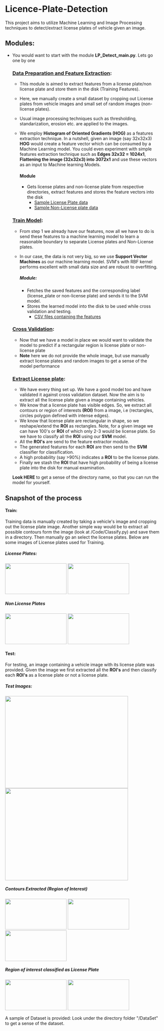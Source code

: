 # Licence-Plate-Detection
This project aims to utilize Machine Learning and Image Processing techniques to detect/extract license plates of vehicle given an image. 


## Modules:

* You would want to start with the module **LP_Detect_main.py**. Lets go one by one 
 
   ### [Data Preparation and Feature Extraction](https://github.com/Sardhendu/License-Plate-Detection/blob/master/Code/Bld_FeatureCrps.py): 
   * This module is aimed to extract features from a license plate/non license plate and store them in the disk (Training Features). 
   * Here, we manually create a small dataset by cropping out License plates from vehicle images and small set of random images (non-license plates).
   * Usual image processing techniques such as thresholding, standarization, erosion etc. are applied to the images.
   * We employ **Histogram of Oriented Gradients (HOG)** as a features extraction technique. In a nutshell, given an image (say 32x32x3) **HOG** would create a feature vector which can be consumed by a Machine Learning model. You could even experiment with simple features extraction technique such as **Edges 32x32 = 1024x1**, **Flattening the image (32x32x3) into 3072x1** and use these vectors as an input to Machine learning Models.
   
       #### Module
       * Gets license plates and non-license plate from respective directories, extract features and stores the feature vectors into the disk
            * [Sample License Plate data](https://github.com/Sardhendu/License-Plate-Detection/tree/master/DataSet/Data-Files/images_train/Licence-Plate)
            * [Sample Non-License plate data](https://github.com/Sardhendu/License-Plate-Detection/tree/master/DataSet/Data-Files/images_train/Not-Licence-Plate)
     
   ### [Train Model](https://github.com/Sardhendu/License-Plate-Detection/blob/master/Code/BldModel.py): 
   * From step 1 we already have our features, now all we have to do is send these features to a machine learning model to learn a reasonable boundary to separate License plates and Non-License plates.
   * In our case, the data is not very big, so we use **Support Vector Machines** as our machine learning model. SVM's with RBF kernel performs excellent with small data size and are robust to overfitting.
   
        ##### Module:
        * Fetches the saved features and the corresponding label (license_plate or non-license plate) and sends it to the SVM model.
        * Stores the learned model into the disk to be used while cross validation and testing. 
            * [CSV files containing the features](https://github.com/Sardhendu/License-Plate-Detection/tree/master/DataSet/Feature-Model)
             
   ### [Cross Validation](https://github.com/Sardhendu/License-Plate-Detection/blob/master/Code/LP_Detect_main.py):
   * Now that we have a model in place we would want to validate the model to predict if a rectangular region is license plate or non-license plate
   * **Note** here we do not provide the whole image, but use manually extract license plates and random images to get a sense of the model performance
   
   ### [Extract License plate](https://github.com/Sardhendu/License-Plate-Detection/blob/master/Code/LP_Detect_main.py):
   * We have every thing set up. We have a good model too and have validated it against cross validation dataset. Now the aim is to extract all the license plate given a image containing vehicles. 
   * We know that a license plate has visible edges. So, we extract all contours or region of interests **(ROI)** from a image, i.e (rectangles, circles polygon defined with intense edges).
   * We know that license plate are rectangular in shape, so we reshape/extend the **ROI** as rectangles. Note, for a given image we can have 100's or **ROI** of which only 2-3 would be license plate. So we have to classify all the **ROI** using our **SVM** model.   
   * All the **ROI's** are send to the feature extractor module.
  * The generated features for each **ROI** are then send to the **SVM** classifier for classification.
  * A high probability (say >90%) indicates a **ROI** to be the license plate. 
  * Finally we stash the **ROI** that have high probability of being a license plate into the disk for manual examination.
      
  **Look HERE** to get a sense of the directory name, so that you can run the model for yourself.
      
      
## Snapshot of the process

#### Train: 
Training data is manually created by taking a vehicle's image and cropping out the license plate image. Another 
simple way would be to extract all possible contours form the image (look at /Code/Classify.py) and save them in a 
directory. Then manually go an select the license plates. Below are some images of License plates used for Training.

##### License Plates:

<img src="https://github.com/Sardhendu/License-Plate-Detection/blob/master/DataSet/Data-Files/images_train/Licence-Plate/yes%20(33).jpg" width="200" height="100"> <img src="https://github.com/Sardhendu/License-Plate-Detection/blob/master/DataSet/Data-Files/images_train/Licence-Plate/yes%20(32).jpg" width="200" height="100"> 

##### Non License Plates

<img src="https://github.com/Sardhendu/License-Plate-Detection/blob/master/DataSet/Data-Files/images_train/Not-Licence-Plate/no%20(6).jpg" width="200" height="100"> <img src="https://github.com/Sardhendu/License-Plate-Detection/blob/master/DataSet/Data-Files/images_train/Not-Licence-Plate/no%20(8).jpg" width="200" height="100"> 


#### Test:
For testing, an image containing a vehicle image with its license plate was provided. Given the image we first 
extracted all the **ROI's** and then classify each **ROI's** as a license plate or not a license plate.


##### Test Images:
<img src="https://github.com/Sardhendu/License-Plate-Detection/blob/master/DataSet/Data-Files/images_classify/Foreign_cars/image_2_classify%20(9).jpg" width="400" height="300"> <img src="https://github.com/Sardhendu/License-Plate-Detection/blob/master/DataSet/Data-Files/images_classify/Foreign_cars/image_2_classify%20(4).jpg" 
width="400" height="300"> 

##### Contours Extracted (Region of Interest)  
<img src="https://github.com/Sardhendu/License-Plate-Detection/blob/master/DataSet/Data-Files/images_classify/contoured_images_roi/roi_images0038.jpg" width="200" height="100"> <img src="https://github.com/Sardhendu/License-Plate-Detection/blob/master/DataSet/Data-Files/images_classify/contoured_images_roi/roi_images0039.jpg" width="200" height="100"> <img src="https://github.com/Sardhendu/License-Plate-Detection/blob/master/DataSet/Data-Files/images_classify/contoured_images_roi/roi_images0041.jpg" width="200" height="100">

##### Region of interest classified as License Plate
<img src="https://github.com/Sardhendu/License-Plate-Detection/blob/master/DataSet/Data-Files/images_classify/extracted_licenceplate_image/roi_images0042_33.jpg" width="200" height="100"> <img src="https://github.com/Sardhendu/License-Plate-Detection/blob/master/DataSet/Data-Files/images_classify/extracted_licenceplate_image/roi_images0036_28.jpg" width="200" height="100">

A sample of Dataset is provided: Look under the directory folder "/DataSet" to get a sense of the dataset.


  
